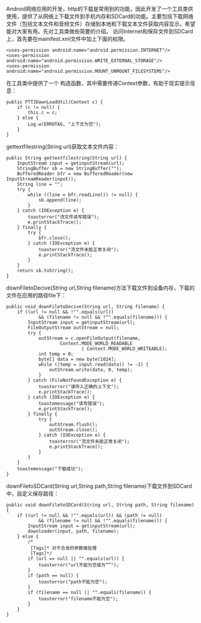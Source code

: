 Android网络应用的开发，http的下载是常用到的功能，因此开发了一个工具类供使用，提供了从网络上下载文件到手机内存和SDCard的功能。主要包括下载网络文件（包括文本文件和音频文件）存储到本地和下载文本文件获取内容显示。希望能对大家有用。先对工具类做些简要的介绍。
访问Internet和保存文件到SDCard上，首先要在mainifest.xml文件中加上下面的权限。
```  
<uses-permission android:name="android.permission.INTERNET"/>
<uses-permission android:name="android.permission.WRITE_EXTERNAL_STORAGE"/>
<uses-permission android:name="android.permission.MOUNT_UNMOUNT_FILESYSTEMS"/>
```
在工具类中提供了一个 构造函数，其中需要传递Context参数，有助于现实提示信息：
```  
public PTTJDownLoadUtil(Context c) {
	if (c != null) {
		this.c = c;
	} else {
		Log.w(ERROTAG, "上下文为空");
	}
}
```
gettextfilestring(String url)获取文本文件内容：
```  
public String gettextfilestring(String url) {
	InputStream input = getinputStream(url);
	StringBuffer sb = new StringBuffer("");
	BufferedReader bfr = new BufferedReader(new InputStreamReader(input));
	String line = "";
	try {
		while ((line = bfr.readLine()) != null) {
			sb.append(line);
		}
	} catch (IOException e) {
		toasterror("流文件读写错误");
		e.printStackTrace();
	} finally {
		try {
			bfr.close();
		} catch (IOException e) {
			toasterror("流文件未能正常关闭");
			e.printStackTrace();
		}
	}
	return sb.toString();
}
```
downFiletoDecive(String url,String filename)方法下载文件到设备内存，下载的文件在应用的路径file下：
```  
public void downFiletoDecive(String url, String filename) {
	if ((url != null && !"".equals(url))
			&& (filename != null && !"".equals(filename))) {
		InputStream input = getinputStream(url);
		FileOutputStream outStream = null;
		try {
			outStream = c.openFileOutput(filename,
					Context.MODE_WORLD_READABLE
							| Context.MODE_WORLD_WRITEABLE);
			int temp = 0;
			byte[] data = new byte[1024];
			while ((temp = input.read(data)) != -1) {
				outStream.write(data, 0, temp);
			}
		} catch (FileNotFoundException e) {
			toasterror("请传入正确的上下文");
			e.printStackTrace();
		} catch (IOException e) {
			toastemessage("读写错误");
			e.printStackTrace();
		} finally {
			try {
				outStream.flush();
				outStream.close();
			} catch (IOException e) {
				toasterror("流文件未能正常关闭");
				e.printStackTrace();
			}
		}
	}
	toastemessage("下载成功");
}
```
downFiletoSDCard(String url,String path,String filename)下载文件到SDCard中，自定义保存路径：
```  
public void downFiletoSDCard(String url, String path, String filename) {
	if ((url != null && !"".equals(url)) && (path != null)
			&& (filename != null && !"".equals(filename))) {
		InputStream input = getinputStream(url);
		downloader(input, path, filename);
	} else {
		/*
		 [Tags]* 对不合发的参数做处理
		 [Tags]*/
		if (url == null || "".equals(url)) {
			toasterror("url不能为空或为“”");
		}
		if (path == null) {
			toasterror("path不能为空");
		}
		if (filename == null || "".equals(filename)) {
			toasterror("filename不能为空");
		}
	}
}       
```
